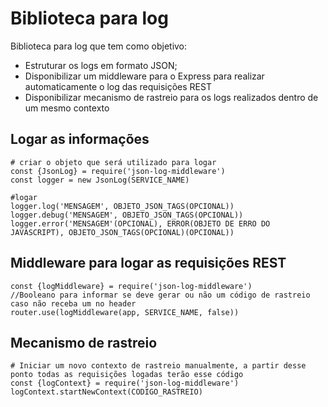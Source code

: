 # Biblioteca para log

Biblioteca para log que tem como objetivo:
- Estruturar os logs em formato JSON;
- Disponibilizar um middleware para o Express para realizar automaticamente o log das requisições REST
- Disponibilizar mecanismo de rastreio para os logs realizados dentro de um mesmo contexto

## Logar as informações
```
# criar o objeto que será utilizado para logar
const {JsonLog} = require('json-log-middleware')
const logger = new JsonLog(SERVICE_NAME)

#logar
logger.log('MENSAGEM', OBJETO_JSON_TAGS(OPCIONAL))
logger.debug('MENSAGEM', OBJETO_JSON_TAGS(OPCIONAL))
logger.error('MENSAGEM'(OPCIONAL), ERROR(OBJETO DE ERRO DO JAVASCRIPT), OBJETO_JSON_TAGS(OPCIONAL)(OPCIONAL))
```

## Middleware para logar as requisições REST
```
const {logMiddleware} = require('json-log-middleware')
//Booleano para informar se deve gerar ou não um código de rastreio caso não receba um no header
router.use(logMiddleware(app, SERVICE_NAME, false))
```

## Mecanismo de rastreio
```
# Iniciar um novo contexto de rastreio manualmente, a partir desse ponto todas as requisições logadas terão esse código
const {logContext} = require('json-log-middleware')
logContext.startNewContext(CODIGO_RASTREIO)

```